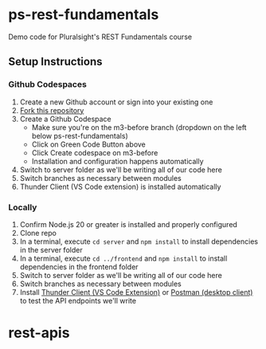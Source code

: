 # ps-rest-fundamentals

Demo code for Pluralsight's REST Fundamentals course

## Setup Instructions

### Github Codespaces

1. Create a new Github account or sign into your existing one
1. [Fork this repository](https://github.com/neuhoffm/ps-rest-fundamentals/fork)
1. Create a Github Codespace
   - Make sure you're on the m3-before branch (dropdown on the left below ps-rest-fundamentals)
   - Click on Green Code Button above
   - Click Create codespace on m3-before
   - Installation and configuration happens automatically
1. Switch to server folder as we'll be writing all of our code here
1. Switch branches as necessary between modules
1. Thunder Client (VS Code extension) is installed automatically

### Locally

1. Confirm Node.js 20 or greater is installed and properly configured
1. Clone repo
1. In a terminal, execute `cd server` and `npm install` to install dependencies in the server folder
1. In a terminal, execute `cd ../frontend` and `npm install` to install dependencies in the frontend folder
1. Switch to server folder as we'll be writing all of our code here
1. Switch branches as necessary between modules
1. Install [Thunder Client (VS Code Extension)](https://marketplace.visualstudio.com/items?itemName=rangav.vscode-thunder-client) or [Postman (desktop client)](https://www.postman.com/downloads/) to test the API endpoints we'll write
# rest-apis
